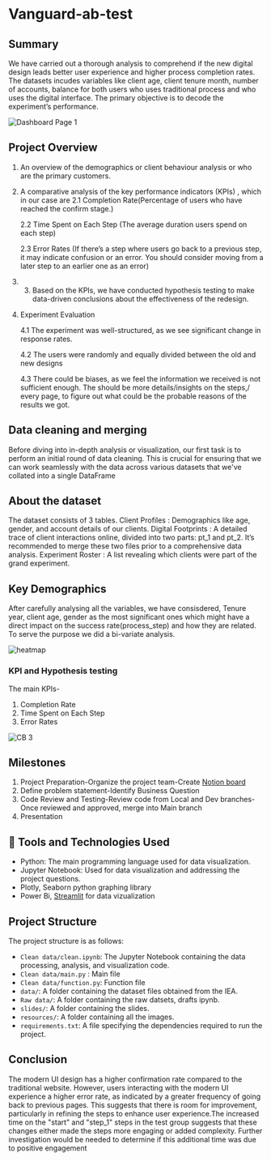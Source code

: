 # Vanguard-ab-test

## Summary

We have carried out a thorough analysis to comprehend if the new digital design leads better user experience and higher process completion rates. The datasets incudes variables like client age, client tenure month, number of accounts, balance for both users who uses traditional process and who uses the digital interface. The primary objective is to decode the experiment’s performance. 


![Dashboard Page 1](https://github.com/user-attachments/assets/296583e3-913a-417a-a5c3-41eae1d2a54c)




## Project Overview

1. An overview of the demographics or client behaviour analysis or who are the primary customers.
2. A comparative analysis of the key performance indicators (KPIs) , which in our case are
   2.1 Completion Rate(Percentage of users who have reached the confirm stage.)

    2.2 Time Spent on Each Step (The average duration users spend on each step) 

    2.3 Error Rates (If there’s a step where users go back to a previous step, it may indicate confusion or an error. You should consider moving           from a later step to an earlier one as an error)
3. 3. Based on the KPIs, we have conducted hypothesis testing to make data-driven conclusions about the effectiveness of the redesign.
4. Experiment Evaluation

    4.1 The  experiment was well-structured, as we see significant change in response rates.

    4.2 The users were randomly and equally divided between the old and new designs

    4.3 There could be biases, as we feel the information we received is not sufficient enough. The should be more details/insights on the steps,/ every page, to figure out what could be the probable reasons of the results we got.  



## Data cleaning and merging

Before diving into in-depth analysis or visualization, our first task is to perform an initial round of data cleaning. This is crucial for ensuring that we can work seamlessly with the data across various datasets that we've collated into a single DataFrame

## About the dataset

The dataset consists of 3 tables.
Client Profiles : Demographics like age, gender, and account details of our clients.
Digital Footprints : A detailed trace of client interactions online, divided into two parts: pt_1 and pt_2. It’s recommended to merge these two files prior to a comprehensive data analysis.
Experiment Roster : A list revealing which clients were part of the grand experiment.

## Key Demographics

After carefully analysing all the variables, we have consisdered, Tenure year, client age, gender as the most significant ones which might have a direct impact on the success rate(process_step) and how  they are related. To serve the purpose we did a bi-variate analysis.

![heatmap](https://github.com/user-attachments/assets/98b0a1a6-a264-4ff1-b2eb-f7c938187175)



### KPI and Hypothesis testing

The main KPIs-
1. Completion Rate
2. Time Spent on Each Step
3. Error Rates

   
![CB 3](https://github.com/user-attachments/assets/f83d021b-47e1-4f56-bbe8-e09e61198109)


## Milestones

  1. Project Preparation-Organize the project team-Create [Notion board](https://teal-server-788.notion.site/Vanguard-A-B-Testing-7139a9cc4a19438698eae03777b9accd)
  2. Define problem statement-Identify Business Question
  3. Code Review and Testing-Review code from Local and Dev branches-Once reviewed and approved, merge 
     into Main branch
  4. Presentation
  

## :toolbox: Tools and Technologies Used


- Python: The main programming language used for data visualization.
- Jupyter Notebook: Used for data visualization and addressing the project questions.
- Plotly, Seaborn python graphing library
- Power Bi, [Streamlit](http://localhost:8502/) for data vizualization

## Project Structure

The project structure is as follows:

- `Clean data/clean.ipynb`: The Jupyter Notebook containing the data processing, analysis, and visualization code.
- `Clean data/main.py` : Main file
- `Clean data/function.py`: Function file
- `data/`: A folder containing the dataset files obtained from the IEA.
- `Raw data/`: A folder containing the raw datsets, drafts ipynb.
- `slides/`: A folder containing the slides.
- `resources/`: A folder containing all the images.
- `requirements.txt`: A file specifying the dependencies required to run the project.


## Conclusion

The modern UI design has a higher confirmation rate compared to the traditional website. However, users interacting with the modern UI experience a higher error rate, as indicated by a greater frequency of going back to previous pages. This suggests that there is room for improvement, particularly in refining the steps to enhance user experience.The increased time on the "start" and "step_1" steps in the test group suggests that these changes either made the steps more engaging or added complexity. Further investigation would be needed to determine if this additional time was due to positive engagement 
